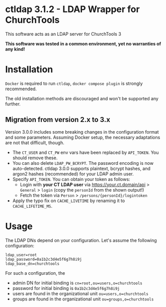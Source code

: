 # ctldap 3.1.2 - LDAP Wrapper for ChurchTools

This software acts as an LDAP server for ChurchTools 3

**This software was tested in a common environment, yet no warranties of any kind!** 

# Installation
`Docker` is required to run `ctldap`, `docker compose plugin` is strongly recommended.

The old installation methods are discouraged and won't be supported any further.

## Migration from version 2.x to 3.x
Version 3.0.0 includes some breaking changes in the configuration format and some parameters.
Assuming Docker setup, the necessary adaptations are not that difficult, though.

- The `CT_USER` and `CT_PW` env vars have been replaced by `API_TOKEN`. You should remove these.
- You can also delete `LDAP_PW_BCRYPT`. The password encoding is now auto-detected.
  ctldap 3.0.0 supports plaintext, bcrypt hashes, and argon2 hashes (recommended) for your LDAP admin user.
- Specify `API_TOKEN`. You can obtain your token as follows:
  - Login with **your CT LDAP user** via https://your.ct.domain/api > `General` > `login`
  (copy the `personId` from the shown output!)
  - Fetch the token via `Person` > `/persons/{personId}/logintoken`
- Apply the typo fix on `CACHE_LIVETIME` by renaming it to `CACHE_LIFETIME_MS`.

# Usage
The LDAP DNs depend on your configuration. Let's assume the following configuration:
```
ldap_user=root
ldap_password=0a1b2c3d4e5f6g7h8i9j
ldap_base_dn=churchtools
```
For such a configuration, the
- admin DN for initial binding is `cn=root,ou=users,o=churchtools`
- password for initial binding is `0a1b2c3d4e5f6g7h8i9j`
- users are found in the organizational unit `ou=users,o=churchtools`
- groups are found in the organizational unit `ou=groups,o=churchtools`